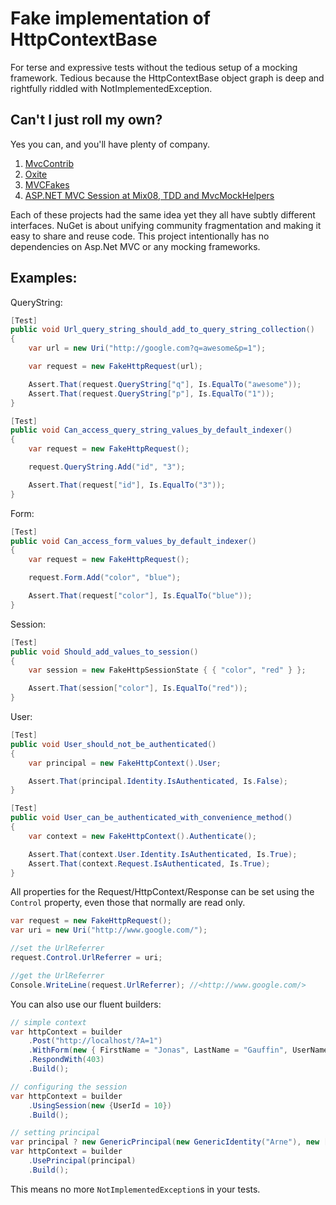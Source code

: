 Fake implementation of HttpContextBase
=================================================================================================

For terse and expressive tests without the tedious setup of a mocking framework. Tedious because
the HttpContextBase object graph is deep and rightfully riddled with NotImplementedException.

Can't I just roll my own?
-----------
Yes you can, and you'll have plenty of company.

 1. [MvcContrib](http://mvccontrib.codeplex.com/)
 2. [Oxite](http://oxite.codeplex.com/)
 3. [MVCFakes](http://stephenwalther.com/blog/archive/2008/07/01/asp-net-mvc-tip-12-faking-the-controller-context.aspx)
 4. [ASP.NET MVC Session at Mix08, TDD and MvcMockHelpers](http://www.hanselman.com/blog/ASPNETMVCSessionAtMix08TDDAndMvcMockHelpers.aspx)

Each of these projects had the same idea yet they all have subtly different interfaces. NuGet is about unifying  community fragmentation and making it easy to share and reuse code. This project intentionally has no dependencies on Asp.Net MVC or any mocking frameworks.
 
Examples:
-----------

QueryString:

```c#
[Test]
public void Url_query_string_should_add_to_query_string_collection()
{
	var url = new Uri("http://google.com?q=awesome&p=1");

	var request = new FakeHttpRequest(url);

	Assert.That(request.QueryString["q"], Is.EqualTo("awesome"));
	Assert.That(request.QueryString["p"], Is.EqualTo("1"));
}

[Test]
public void Can_access_query_string_values_by_default_indexer()
{
	var request = new FakeHttpRequest();

	request.QueryString.Add("id", "3");

	Assert.That(request["id"], Is.EqualTo("3"));
}
```

Form:

```c#
[Test]
public void Can_access_form_values_by_default_indexer()
{
	var request = new FakeHttpRequest();

	request.Form.Add("color", "blue");

	Assert.That(request["color"], Is.EqualTo("blue"));
}
```

Session:

```c#
[Test]
public void Should_add_values_to_session()
{
	var session = new FakeHttpSessionState { { "color", "red" } };

	Assert.That(session["color"], Is.EqualTo("red"));
}
```

User:

```c#
[Test]
public void User_should_not_be_authenticated()
{
	var principal = new FakeHttpContext().User;

	Assert.That(principal.Identity.IsAuthenticated, Is.False);
}

[Test]
public void User_can_be_authenticated_with_convenience_method()
{
	var context = new FakeHttpContext().Authenticate();

	Assert.That(context.User.Identity.IsAuthenticated, Is.True);
	Assert.That(context.Request.IsAuthenticated, Is.True);
}
```

All properties for the Request/HttpContext/Response can be set using the `Control` property, even those that normally are read only.

```c#
var request = new FakeHttpRequest();
var uri = new Uri("http://www.google.com/");

//set the UrlReferrer
request.Control.UrlReferrer = uri;

//get the UrlReferrer
Console.WriteLine(request.UrlReferrer); //<http://www.google.com/>
```

You can also use our fluent builders:

```csharp
// simple context
var httpContext = builder
    .Post("http://localhost/?A=1")
    .WithForm(new { FirstName = "Jonas", LastName = "Gauffin", UserName = "jgauffin" })
    .RespondWith(403)
    .Build();

// configuring the session
var httpContext = builder
    .UsingSession(new {UserId = 10})
    .Build();

// setting principal
var principal ? new GenericPrincipal(new GenericIdentity("Arne"), new []{"Admin"});
var httpContext = builder
    .UsePrincipal(principal)
    .Build();
```

This means no more `NotImplementedException`s in your tests.


